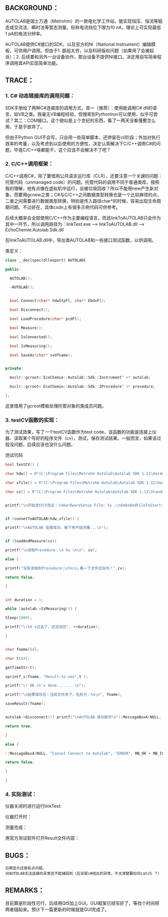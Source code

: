 ## BACKGROUND：

AUTOLAB是瑞士万通（Metrohm）的一款电化学工作站，能实现恒压、恒流等稳态或交流法、瞬时法等暂态测量。标称电流挡位下限为10 nA，理论上可实现最低1 pA的电流分辨率。

AUTOLAB提供C#接口的SDK，以及官方的NI（National Instrument）编辑模板，可供用户调用。但由于1. 鄙组太穷，以及科研版权问题（如果用了会被起诉）；2. 后续要和另外一台设备协作，那台设备不提供NI接口。决定用自写简单程序调用其API实现简单功能。


## TRACE：


### 1. C# 动态链接库的调用问题：

SDK手册给了两种C#连接库的调用方式，其一（推荐）：使用能调用C# dll的语言，如VB之类。我毫无VB编程经验，但搜索到PythonIron可以使用，似乎可尝试？其二：COM接口。这个貌似是上个世纪的东西，看了一两天没看懂要怎么用，于是乎放弃了。

但由于Python GUI不会写，只会用一些简单脚本，还停留在cli阶段；外加对执行效率的考量，以及考虑到以后使用的方便性，决定认真解决下C/C++调用C#的问题，毕竟C/C++啥都能干，这个应该不会解决不了吧？


### 2. C/C++调用框架：


C/C++调用C#，除了要借用公共语言运行库（CLR），还要注意一个关键的问题：托管代码（unmanaged code）的问题。托管代码的调用不同于普通类库，按照我的理解，他有点像在虚拟机中运行，会被垃圾回收？所以不能用new产生新对象，而要用gcnew之类；C#与C/C++之间数据类型转换也是一个比较麻烦的点，二者之间需要进行数据类型转换，特别是传入路径char*的时候，容易出现生命周期问题。不过好在，具体csdn上有很多示例代码可供参考。

后续大概率会全部使用C/C++作为主要编程语言，而且linkToAUTOLAB只会作为其中一环节，所以调用路径为：linkTest.exe --> linkToAUTOLAB.dll --> EchoChemie.Autolab.Sdk.dll


在linkToAUTOLAB.dll中，导出类AUTOLAB和一些接口测试函数，以供调用。


类定义：
```cpp
class __declspec(dllexport) AUTOLAB{

public:

  AUTOLAB();

  ~AUTOLAB();


  bool Connect(char* hdwStpFl, char* EbdxFl);

  bool Disconnect();

  bool LoadProcedure(char* pcdFl);

  bool Measure();

  bool IsConnected();

  bool IsMeasuring();

  bool SaveAs(char* svdfname);


private:

  msclr::gcroot< EcoChemie::Autolab::Sdk::Instrument^ >* autolab;

  msclr::gcroot< EcoChemie::Autolab::Sdk::IProcedure^ >* procedure;

};

```
这里借用了gcroot模板处理托管对象的类成员问题。


### 3. testCV函数的实现：


为了测试效果，写了一个testCV函数作为test code，该函数的功能是连接上仪器、读取某个写好的程序文件（cv），测试，保存测试结果。一般而言，如果该过程没问题，后续应该也没什么问题。


测试代码

```cpp
bool testCV() {

char hdw[] = R"(C:\Program Files\Metrohm Autolab\Autolab SDK 1.11\Hardware Setup Files\PGSTAT204\HardwareSetup.xml)";

char xfile[] = R"(C:\Program Files\Metrohm Autolab\Autolab SDK 1.11\Hardware Setup Files\Adk.x)";

char cv[] = R"(C:\Program Files\Metrohm Autolab\Autolab SDK 1.11\Standard Nova Procedures\Cyclic voltammetry.nox)";


printf("\n开始进行CV测试：\nHardwareSetup File: %s ;\nEmbededFileToStart: %s; \n\n",hdw,xfile);


if (connetToAUTOLAB(hdw,xfile)) {

printf("\nAUTOLAB 连接成功，接下来开始测量...\n");


if (loadAndMeasure(cv))

printf("\n读取Procedure：\n %s \n\n", cv);

else {

printf("没有读取到Procedure:\n%s\n,看一下文件还在吗？",cv);

return false;

}


int duration = 1;

while (autolab->IsMeasuring()) {

Sleep(1000);

printf("\r%d s过去了，还没测完", ++duration);

}


char fname[64];

char t[64];

getTimeStr(t);

sprintf_s(fname, "Result-%s.nox",t );

printf("\r OK it's done........\n");

printf("\n结果保存在：当前文件夹下，名称为：%s\n", fname);

saveResult(fname);


autolab->Disconnect()? printf("\nAUTOLAB 成功断开\n"):MessageBoxA(NULL, "AUTOLAB 失联了，一定是哪里有问题", "ERROR", MB_OK + MB_ICONERROR);

return true;

}

else {

::MessageBoxA(NULL, "Cannot Connect to Autolab", "ERROR", MB_OK + MB_ICONERROR);

return false;

}

}

```

### 4. 实际测试：


仪器关闭时进行运行linkTest:


仪器打开时：



测量完成：



用官方测试软件打开Result文件内容：




## BUGS：

    日期显示还是有点问题。
    对AUTOLAB无法连接的异常还不能捕捉到（应该是c#抛出的异常，不太清楚要如何catch ？）


## REMARKS：

目前算是阶段性可行，后续用Qt5加上GUI。GUI框架已经写好了，等找个时间把两者缝起来。预计下一篇更新的时候就是GUI完成了。
